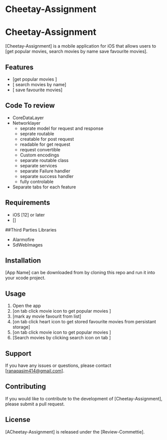# Cheetay-Assignment

# Cheetay-Assignment

[Cheetay-Assignment] is a mobile application for iOS that allows users to [get popular movies, search movies by name save favourite movies].

## Features
- [get popular movies ]
- [ search movies by name]
- [ save favourite movies]


## Code To review
- CoreDataLayer
- Networklayer
  - seprate model for request and response
  - seprate routable
  - creatable for post request
  - readable for get request
  - request convertible
  - Custom encodings
  - separate routable class
  - separate services
  - separate Failure handler
  - separate success handler
  - fully controlable
- Separate tabs for each feature



## Requirements
- iOS [12] or later
- []

##Third Parties Libraries 
- Alarmofire
- SdWebImages

## Installation
[App Name] can be downloaded from by cloning this repo and run it into your xcode project.

## Usage
1. Open the app
2. [on tab click movie icon to get  popular movies ]
3. [mark ay movie favourit from list]
4. [on tab click heart icon to get stored favourite movies from persistant storage]
2. [on tab click movie icon to get  popular movies ]
5. [Search movies by clicking search icon on tab ]

## Support
If you have any issues or questions, please contact [ranaqasim414@gmail.com].

## Contributing
If you would like to contribute to the development of [Cheetay-Assignment], please submit a pull request.

## License
[ACheetay-Assignment] is released under the [Review-Commettie].
